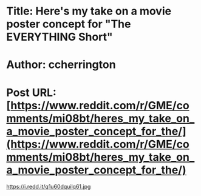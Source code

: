 # Title: Here's my take on a movie poster concept for "The EVERYTHING Short"
# Author: ccherrington
# Post URL: [https://www.reddit.com/r/GME/comments/mi08bt/heres_my_take_on_a_movie_poster_concept_for_the/](https://www.reddit.com/r/GME/comments/mi08bt/heres_my_take_on_a_movie_poster_concept_for_the/)


https://i.redd.it/q1u60dquilq61.jpg